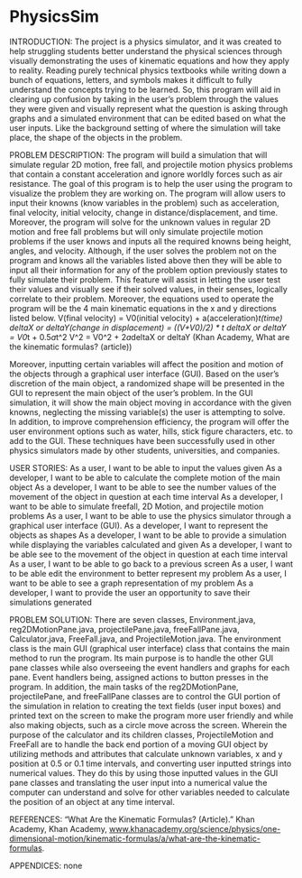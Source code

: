 # PhysicsSim
INTRODUCTION: 
The project is a physics simulator, and it was created to help struggling students better understand the physical sciences through visually demonstrating the uses of kinematic equations and how they apply to reality. Reading purely technical physics textbooks while writing down a bunch of equations, letters, and symbols makes it difficult to fully understand the concepts trying to be learned. So, this program will aid in clearing up confusion by taking in the user’s problem through the values they were given and visually represent what the question is asking through graphs and a simulated environment that can be edited based on what the user inputs. Like the background setting of where the simulation will take place, the shape of the objects in the problem.

PROBLEM DESCRIPTION:
The program will build a simulation that will simulate regular 2D motion, free fall, and projectile motion physics problems that contain a constant acceleration and ignore worldly forces such as air resistance. The goal of this program is to help the user using the program to visualize the problem they are working on. The program will allow users to input their knowns (know variables in the problem) such as acceleration, final velocity, initial velocity, change in distance/displacement, and time. Moreover, the program will solve for the unknown values in regular 2D motion and free fall problems but will only simulate projectile motion problems if the user knows and inputs all the required knowns being height, angles, and velocity. Although, if the user solves the problem not on the program and knows all the variables listed above then they will be able to input all their information for any of the problem option previously states to fully simulate their problem. This feature will assist in letting the user test their values and visually see if their solved values, in their senses, logically correlate to their problem. Moreover, the equations used to operate the program will be the 4 main kinematic equations in the x and y directions listed below.
V(final velocity) = V0(initial velocity) + a(acceleration)*t(time)
deltaX or deltaY(change in displacement) = ((V+V0)/2) * t
deltaX or deltaY = V0*t + 0.5*a*t^2
V^2 = V0^2 + 2*a*deltaX or deltaY
(Khan Academy, What are the kinematic formulas? (article))

Moreover, inputting certain variables will affect the position and motion of the objects through a graphical user interface (GUI). Based on the user’s discretion of the main object, a randomized shape will be presented in the GUI to represent the main object of the user’s problem. In the GUI simulation, it will show the main object moving in accordance with the given knowns, neglecting the missing variable(s) the user is attempting to solve. In addition, to improve comprehension efficiency, the program will offer the user environment options such as water, hills, stick figure characters, etc. to add to the GUI. These techniques have been successfully used in other physics simulators made by other students, universities, and companies.

USER STORIES:
As a user, I want to be able to input the values given
As a developer, I want to be able to calculate the complete motion of the main object
As a developer, I want to be able to see the number values of the movement of the object in question at each time interval
As a developer, I want to be able to simulate freefall, 2D Motion, and projectile motion problems
As a user, I want to be able to use the physics simulator through a graphical user interface (GUI).
As a developer, I want to represent the objects as shapes
As a developer, I want to be able to provide a simulation while displaying the variables calculated and given
As a developer, I want to be able see to the movement of the object in question at each time interval
As a user, I want to be able to go back to a previous screen
As a user, I want to be able edit the environment to better represent my problem
As a user, I want to be able to see a graph representation of my problem
As a developer, I want to provide the user an opportunity to save their simulations generated

PROBLEM SOLUTION:
There are seven classes, Environment.java, reg2DMotionPane.java, projectilePane.java, freeFallPane.java, Calculator.java,  FreeFall.java, and ProjectileMotion.java. The environment class is the main GUI (graphical user interface) class that contains the main method to run the program. Its main purpose is to handle the other GUI pane classes while also overseeing the event handlers and graphs for each pane. Event handlers being, assigned actions to button presses in the program. In addition, the main tasks of the reg2DMotionPane, projectilePane, and freeFallPane classes are to control the GUI portion of the simulation in relation to creating the text fields (user input boxes) and printed text on the screen to make the program more user friendly and while also making objects, such as a circle move across the screen. Wherein the purpose of the calculator and its children classes, ProjectileMotion and FreeFall are to handle the back end portion of a moving GUI object by utilizing methods and attributes that calculate unknown variables, x and y position at 0.5 or 0.1 time intervals, and converting user inputted strings into numerical values. They do this by using those inputted values in the GUI pane classes and translating the user input into a numerical value the computer can understand and solve for other variables needed to calculate the position of an object at any time interval. 

REFERENCES:
“What Are the Kinematic Formulas? (Article).” Khan Academy, Khan Academy, www.khanacademy.org/science/physics/one-dimensional-motion/kinematic-formulas/a/what-are-the-kinematic-formulas. 

APPENDICES:
none
